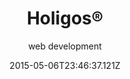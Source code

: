 ---
title: Holigos®
post_order: 1
date: "2015-05-06T23:46:37.121Z"
excerpt: "I redesigned and developed Holigos®' website to support subscription payments for their new line of dietary supplement."
blog: "projects"
subtitle: "web development"
tagline: "<rebuilding> the site of a dietary supplement brand"
tags: ["Web development", "Design", "QA", "3rd party integration"]
overview_title: ["redesign.", "<development.>", "integration."]
overview: "I collaborated with the marketing team at Capgemini and redesigned/rebuilt the e-commerce store for Holigos®, a dietary supplement that improves gut health. The store is developed to support subscription payments for select products."
colors: ["#e5fdff", "#fffbec", "#f24538"]
images: ["https://leroywan.s3.us-east-2.amazonaws.com/holigos__screen.png", "https://leroywan.s3.us-east-2.amazonaws.com/holigos__screen.png"]
---